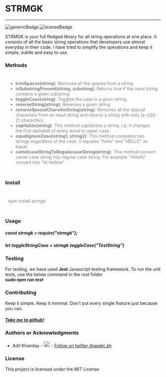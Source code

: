 <h1><b>STRMGK </b></h1>

<hr />
<img src = "https://img.shields.io/badge/strmgk-String%20magic-brightgreen" alt="genericBadge"/>
<img src = "https://img.shields.io/badge/License-MIT-blue" alt = "licenseBadge">

<p>
  STRMGK is your full fledged library for all string operations at one place. It
  consists of all the basic string operations that developers use almost
  everyday in their code. I have tried to simplify the operations and keep it
  simple, subtle and easy to use.
</p>

<h3> Methods</h3>
<div style="color: grey; padding:10px">
  <ul>
    <li><b>trimSpaces(string)</b>: Removes all the spaces from a string</li>
    <li>
      <b>isSubstringPresent(string, substring)</b>: Returns true if the input string
      contains a given substring
    </li>
    <li><b>toggleCase(string)</b>: Toggles the case in a given string.</li>
    <li><b>reverseString(string)</b>: Reverses a given string </li>
    <li><b>removeSpecialChars4mString(string)</b>: Removes all the special characters from an input string and returns a string with only [a-z][A-Z] characters.</li>
    <li><b>capitalize(string)</b>: This method capitalizes a string. i.e; It changes the first alphabet of every word to upper case</li>
    <li><b>equalIgnoreCase(string1, string2)</b>:  This method compares two strings regardless of the case. It equates "hello" and "HELLO" as equal </li>
    <li><b>camelcaseStringToRegularcaseString(string)</b>:  This method convert camel case string into regular case string. For example "hiHello" convert into "Hi Hellow" </li>
  </ul>
</div>

<h3>Install</h3>
<div style="color:grey; padding:10px"><p>npm install strmgk</p></div>

<h3>Usage</h3>

<p>
  <h5><i><b>const strmgk = require("strmgk"); </b></i></h5>
  <h5><i><b>let toggleStringCase = strmgk.toggleCase("TestString")</b></i></h5>
</p>

<p>
<h3> Testing </h3>
For testing, we have used <b>Jest</b> Javascript testing framework. To run the unit tests, use the below command in the root folder<br/> <i><b>sudo npm run test</b></i>
</p>

<h3>Contributing</h3>
Keep it simple. Keep it minimal. Don't put every single feature just because you
can.
<h5>
  <a href="https://github.com/aedelkhanday/strmgk/tree/master"> Take me to github!</a>
</h5>

<h3>Authors or Acknowledgments</h3>
<ul>
  <li>Adil Khanday - <img src = "https://www.matrixgroup.net/snackoclock/wp-content/uploads/2012/07/twitter-bird-light-bgs.png" width="20" height = "20"/> - <a href= "https://twitter.com/aedel_kh"> Follow on twitter @aedel_kh</a></li>
</ul>
<h3>License</h3>

This project is licensed under the MIT License
